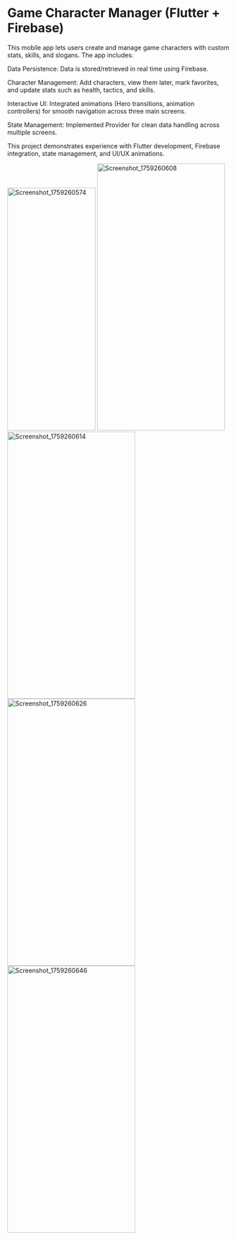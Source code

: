 # Game Character Manager (Flutter + Firebase)

This mobile app lets users create and manage game characters with custom stats, skills, and slogans. The app includes:

Data Persistence:  Data is stored/retrieved in real time using Firebase.

Character Management: Add characters, view them later, mark favorites, and update stats such as health, tactics, and skills.

Interactive UI: Integrated animations (Hero transitions, animation controllers) for smooth navigation across three main screens.

State Management: Implemented Provider for clean data handling across multiple screens.

This project demonstrates experience with Flutter development, Firebase integration, state management, and UI/UX animations.



<img width="200" height="550" alt="Screenshot_1759260574" src="https://github.com/user-attachments/assets/ae88b802-e551-45dd-85ab-e6f2181bb9f8" />
<img width="290" height="605" alt="Screenshot_1759260608" src="https://github.com/user-attachments/assets/651a6c0b-2fd9-4276-970f-dbdf793c99f5" />
<img width="290" height="605" alt="Screenshot_1759260614" src="https://github.com/user-attachments/assets/c9a73d79-5e32-4df4-b0ce-eb2e058b88b7" />
<img width="290" height="605" alt="Screenshot_1759260626" src="https://github.com/user-attachments/assets/9421c522-135b-4433-9b15-606f7a3a40fd" />
<img width="290" height="605" alt="Screenshot_1759260646" src="https://github.com/user-attachments/assets/d10b8713-3fec-4a39-a456-3dd5cd579050" />
